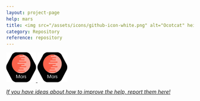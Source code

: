 ```yaml
---
layout: project-page
help: mars
title: <img src="/assets/icons/github-icon-white.png" alt="Ocotcat" height="30" width="30"> MARS Repository
category: Repository
reference: repository
---
```


<a href="https://github.com/CIRDLES/Mars" target="_blank">

<img src="https://raw.githubusercontent.com/CIRDLES/DRAKE/master/logos/MARS/MarsLogo.png" alt="link to Mars repository" height="80" width="80">
<img src="/assets/icons/MarsLogo.png" alt="link to Mars repository" height="80" width="80">

</a>

[*If you have ideas about how to improve the help, report them here!*](https://github.com/CIRDLES/MARS/issues/new)
